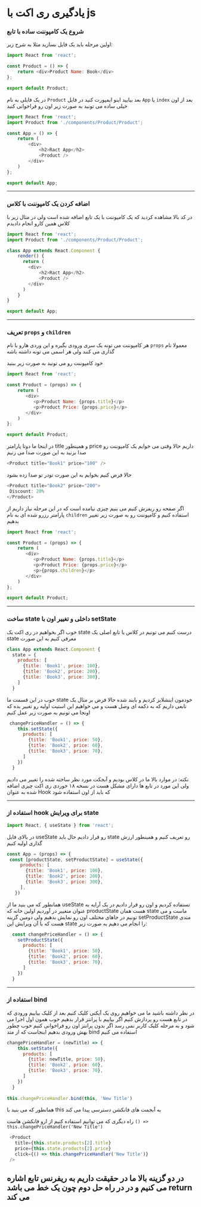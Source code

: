 # یادگیری ری اکت با js

### شروع یک کامپوننت ساده با تابع

اولین مرحله باید یک فایل بسازید مثلا به شرح زیر:

```js
import React from 'react';

const Product = () => {
    return <div>Product Name: Book</div>
};

export default Product;
```
در یک فایلی به نام `Product` بعد بیایید اینو ایمپورت کنید در فایل `App` یا `index‍` بعد از اون خیلی ساده می تونید به صورت زیر اون رو فراخوانی کنید

```js
import React from 'react';
import Product from './components/Product/Product';

const App = () => {
    return (
        <div>
            <h2>Ract App</h2>
            <Product />
        </div>
    )
};

export default App;
```

---


### اضافه کردن یک کامپوننت با کلاس

در کد بالا مشاهده کردید که یک کامپوننت با یک تابع اضافه شده است ولی در مثال زیر با کلاس همین کارو انجام دادیدم
```js
import React from 'react';
import Product from './components/Product/Product';

class App extends React.Component {
    render() {
      return (
        <div>
            <h2>Ract App</h2>
            <Product />
        </div>
      )
    }
}

export default App;
```

---

### تعریف `props` و `children`

هر کامپوننت می تونه یک سری ورودی بگیره و این وردی هارو با نام `props` معمولا نام گذاری می کنند ولی هر اسمی می تونه داشته باشه

خود کامپوننت رو می تونید به صورت زیر ببنید
```js
import React from 'react';

const Product = (props) => {
    return (
       <div>
          <p>Product Name: {props.title}</p>
          <p>Product Price: {props.price}</p>
       </div>
    )
};

export default Product;

```

در اینجا ما دوتا پارامتر title و همینطور price داریم حالا وقتی می خوایم یک کامپوننت رو صدا بزنید به این صورت صدا می زنیم

```js
<Product title="Book1" price="100" />
```

حالا فرض کنیم بخوایم به این صورت تودر تو صدا زده بشود
```js
<Product title="Book2" price="200">
 Discount: 20%
</Product>
```
اگر صفحه رو ریفرش کنیم می بنیم چیزی نیامده است که در این مرحله نیاز داریم از پارامتر رزرو شده ای به نام `children` استفاده کنیم و کامپوننت رو به صورت زیر تغییر بدهیم

```js
import React from 'react';

const Product = (props) => {
    return (
       <div>
          <p>Product Name: {props.title}</p>
          <p>Product Price: {props.price}</p>
          <p>{props.children}</p>
       </div>
    )
};

export default Product;
```

---

### ساخت state داخلی و تغییر اون با setState

خوب اگر بخواهیم در ری اکت یک state درست کنیم می تونیم در کلاس یا تابع اصلی یک state معرفی کنیم به این صورت
```js
class App extends React.Component {
  state = {
    products: [
      {title: 'Book1', price: 100},
      {title: 'Book2', price: 200},
      {title: 'Book3', price: 300},
    ]
  }
```
خوب در این قسمت ما state خودمون اینشلایز کردیم و بایند شده حالا فرض بر مثال یک تابعی داریم که به دکمه ای وصل هست و می خواهیم این استیت اولیه رو تغییر بده که اونجا می تونیم به صورت زیر عمل کنیم

```js
 changePriceHandler = () => {
    this.setState({
      products: [
        {title: 'Book1', price: 50},
        {title: 'Book2', price: 60},
        {title: 'Book3', price: 70},
      ]
    })
  }
```


نکته: در موارد بالا ما در کلاس بودیم و آبجکت مورد نظر ساخته شده را تغییر می دادیم ولی این مورد در تابع ها دارای مشکل هست در نسخه ۱۸ خوردی ری اکت چیزی اضافه شده به عنوان Hook که باید از اون استفاده شود

---

### استفاده از hook برای ویرایش state

```js
import React, { useState } from 'react';
```
 در بالای فایل useState رو قرار دادیم حال باید state رو تعریف کنیم و همینطور ارزش گذاری اولیه کنیم
 
 ```js
 const App = (props) => {
  const [productState, setProductState] = useState({
      products: [
        {title: 'Book1', price: 100},
        {title: 'Book2', price: 200},
        {title: 'Book3', price: 300},
      ],
    })
```
همانطور که می بنید ما از useState تستفاده کردیم و اون رو قرار دادیم در یک آرایه به عنوان متغییر در آوردیم اولین خانه که productState هست همان state ماست و می تونیم در جاهای مختلف اون رو نمایش بدهیم ولی دومین گزینه setProductState متدی هست که با آن ویرایش این state را انجام می دهیم به صورت زیر:

```js
  const changePriceHandler = () => {
    setProductState({
      products: [
        {title: 'Book1', price: 50},
        {title: 'Book2', price: 60},
        {title: 'Book3', price: 70},
      ]
    })
  }
```

---

### استفاده از bind
در نظر داشته باشید ما می خواهیم روی یک آیکنی کلیک کنیم بعد از کلیک بیاییم ورودی که در تابع هست رو پردازش کنیم اگر بیاییم با پرانتز قرار بدهیم خوب همون اول اجرا می شود و به مرحله کلیک کاربر نمی رسد اگر بدون پرانتز اون رو فراخوانی کنیم خوب چطور بهش ورودی بدهیم اینجاست که از متد bind استفاده می کنیم

```js
changePriceHandler = (newTitle) => {
    this.setState({
      products: [
        {title: newTitle, price: 50},
        {title: 'Book2', price: 60},
        {title: 'Book3', price: 70},
      ]
    })
  }
  
this.changePriceHandler.bind(this, 'New Title')
```
همانطور که می بنید با this به آبجمت های فانکشن دسترسی پیدا می کند

راه دیگری که می توانیم استفاده کنیم از ارو فانکشن هاست `() => this.changePriceHandler('New Title')`

```js
 <Product 
   title={this.state.products[2].title} 
   price={this.state.products[2].price} 
   click={() => this.changePriceHandler('New Title')}
 />
```

در دو گزینه بالا ما در حقیقت داریم به ریفرنس تابع اشاره می کنیم و در در راه حل دوم چون یک خط می باشد return می کند
---
          
